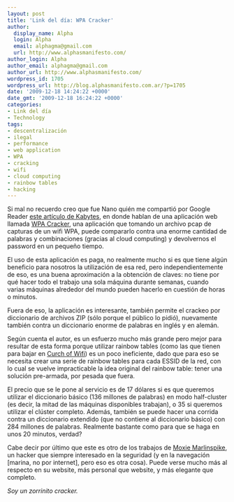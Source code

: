 ```yaml
---
layout: post
title: 'Link del día: WPA Cracker'
author:
  display_name: Alpha
  login: Alpha
  email: alphagma@gmail.com
  url: http://www.alphasmanifesto.com/
author_login: Alpha
author_email: alphagma@gmail.com
author_url: http://www.alphasmanifesto.com/
wordpress_id: 1705
wordpress_url: http://blog.alphasmanifesto.com.ar/?p=1705
date: '2009-12-18 14:24:22 +0000'
date_gmt: '2009-12-18 16:24:22 +0000'
categories:
- Link del día
- Technology
tags:
- descentralización
- ilegal
- performance
- web application
- WPA
- cracking
- wifi
- cloud computing
- rainbow tables
- hacking
---
```


Si mal no recuerdo creo que fue Nano quién me compartió por Google Reader [este artículo de Kabytes](http://www.kabytes.com/aplicaciones-online/crackear-contrasenas-wifi-con-cifrado-wpa/), en donde hablan de una aplicación web llamada [WPA Cracker](http://www.wpacracker.com/), una aplicación que tomando un archivo pcap de capturas de un wifi WPA, puede compararlo contra una enorme cantidad de palabras y combinaciones (gracias al cloud computing) y devolvernos el password en un pequeño tiempo.

El uso de esta aplicación es paga, no realmente mucho si es que tiene algún beneficio para nosotros la utilización de esa red, pero independientemente de eso, es una buena aproximación a la obtención de claves: no tiene por qué hacer todo el trabajo una sola máquina durante semanas, cuando varias máquinas alrededor del mundo pueden hacerlo en cuestión de horas o minutos.

Fuera de eso, la aplicación es interesante, también permite el crackeo por diccionario de archivos ZIP (sólo porque el público lo pidió), nuevamente también contra un diccionario enorme de palabras en inglés y en alemán.

Según cuenta el autor, es un esfuerzo mucho más grande pero mejor para resultar de esta forma porque utilizar rainbow tables (como las que tienen para bajar en [Curch of Wifi](http://www.churchofwifi.org/)) es un poco ineficiente, dado que para eso se necesita crear una serie de rainbow tables para cada ESSID de la red, con lo cual se vuelve impracticable la idea original del rainbow table: tener una solución pre-armada, por pesada que fuera.

El precio que se le pone al servicio es de 17 dólares si es que queremos utilizar el diccionario básico (136 millones de palabras) en modo half-cluster (es decir, la mitad de las máquinas disponibles trabajan), o 35 si queremos utilizar el clúster completo. Además, también se puede hacer una corrida contra un diccionario extendido (que no contiene al diccionario básico) con 284 millones de palabras. Realmente bastante como para que se haga en unos 20 minutos, verdad?

Cabe decir por último que este es otro de los trabajos de [Moxie Marlinspike](http://www.thoughtcrime.org/), un hacker que siempre interesado en la seguridad (y en la navegación [marina, no por internet], pero eso es otra cosa). Puede verse mucho más al respecto en su website, más personal que website, y más elegante que completo.

_Soy un zorrinito cracker._
